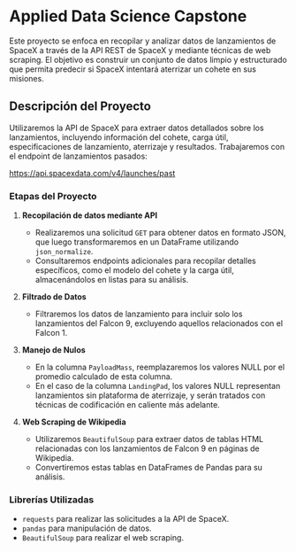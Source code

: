 # Applied Data Science Capstone

Este proyecto se enfoca en recopilar y analizar datos de lanzamientos de SpaceX a través de la API REST de SpaceX y mediante técnicas de web scraping. El objetivo es construir un conjunto de datos limpio y estructurado que permita predecir si SpaceX intentará aterrizar un cohete en sus misiones.

## Descripción del Proyecto

Utilizaremos la API de SpaceX para extraer datos detallados sobre los lanzamientos, incluyendo información del cohete, carga útil, especificaciones de lanzamiento, aterrizaje y resultados. Trabajaremos con el endpoint de lanzamientos pasados:

https://api.spacexdata.com/v4/launches/past

### Etapas del Proyecto

1. **Recopilación de datos mediante API**  
   - Realizaremos una solicitud `GET` para obtener datos en formato JSON, que luego transformaremos en un DataFrame utilizando `json_normalize`.
   - Consultaremos endpoints adicionales para recopilar detalles específicos, como el modelo del cohete y la carga útil, almacenándolos en listas para su análisis.

2. **Filtrado de Datos**  
   - Filtraremos los datos de lanzamiento para incluir solo los lanzamientos del Falcon 9, excluyendo aquellos relacionados con el Falcon 1.

3. **Manejo de Nulos**  
   - En la columna `PayloadMass`, reemplazaremos los valores NULL por el promedio calculado de esta columna.
   - En el caso de la columna `LandingPad`, los valores NULL representan lanzamientos sin plataforma de aterrizaje, y serán tratados con técnicas de codificación en caliente más adelante.

4. **Web Scraping de Wikipedia**  
   - Utilizaremos `BeautifulSoup` para extraer datos de tablas HTML relacionadas con los lanzamientos de Falcon 9 en páginas de Wikipedia.
   - Convertiremos estas tablas en DataFrames de Pandas para su análisis.

### Librerías Utilizadas

- `requests` para realizar las solicitudes a la API de SpaceX.
- `pandas` para manipulación de datos.
- `BeautifulSoup` para realizar el web scraping.
